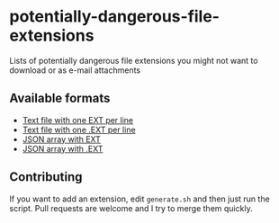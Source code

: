 # potentially-dangerous-file-extensions
Lists of potentially dangerous file extensions you might not want to download or as e-mail attachments

## Available formats

* [Text file with one EXT per line](extenstions.txt)
* [Text file with one .EXT per line](extensions-with-dot.txt)
* [JSON array with EXT](extensions.json)
* [JSON array with .EXT](extensions-with-dot.json)

## Contributing

If you want to add an extension, edit `generate.sh` and then just run the script.
Pull requests are welcome and I try to merge them quickly.

